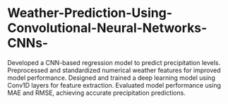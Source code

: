 # Weather-Prediction-Using-Convolutional-Neural-Networks-CNNs-
Developed a CNN-based regression model to predict precipitation levels. Preprocessed and standardized numerical weather features for improved model performance. Designed and trained a deep learning model using Conv1D layers for feature extraction. Evaluated model performance using MAE and RMSE, achieving accurate precipitation predictions.
